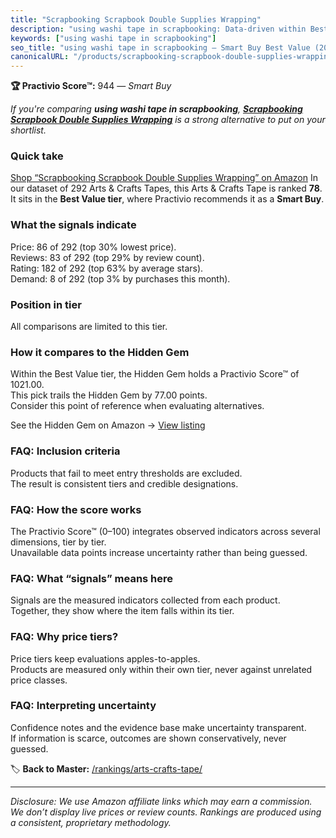```yaml
---
title: "Scrapbooking Scrapbook Double Supplies Wrapping"
description: "using washi tape in scrapbooking: Data-driven within Best Value ranking using the Practivio Score™. Positioned by quality, value, demand, findability, momentum."
keywords: ["using washi tape in scrapbooking"]
seo_title: "using washi tape in scrapbooking — Smart Buy Best Value (2025)"
canonicalURL: "/products/scrapbooking-scrapbook-double-supplies-wrapping-B0D1NSZT5S/"
---
```


**🏆 Practivio Score™:** 944 — _Smart Buy_


*If you're comparing **using washi tape in scrapbooking**, **[Scrapbooking Scrapbook Double Supplies Wrapping](https://www.amazon.com/dp/B0D1NSZT5S?tag=practivio-20)** is a strong alternative to put on your shortlist.*
### Quick take
[Shop “Scrapbooking Scrapbook Double Supplies Wrapping” on Amazon](https://www.amazon.com/dp/B0D1NSZT5S?tag=practivio-20)
In our dataset of 292 Arts & Crafts Tapes, this Arts & Crafts Tape is ranked **78**.  
It sits in the **Best Value tier**, where Practivio recommends it as a **Smart Buy**.

### What the signals indicate
Price: 86 of 292 (top 30% lowest price).  
Reviews: 83 of 292 (top 29% by review count).  
Rating: 182 of 292 (top 63% by average stars).  
Demand: 8 of 292 (top 3% by purchases this month).

### Position in tier
All comparisons are limited to this tier.

### How it compares to the Hidden Gem
Within the Best Value tier, the Hidden Gem holds a Practivio Score™ of 1021.00.  
This pick trails the Hidden Gem by 77.00 points.  
Consider this point of reference when evaluating alternatives.  

See the Hidden Gem on Amazon → [View listing](https://www.amazon.com/dp/B0035LXTYU?tag=practivio-20)

### FAQ: Inclusion criteria
Products that fail to meet entry thresholds are excluded.  
The result is consistent tiers and credible designations.

### FAQ: How the score works
The Practivio Score™ (0–100) integrates observed indicators across several dimensions, tier by tier.  
Unavailable data points increase uncertainty rather than being guessed.

### FAQ: What “signals” means here
Signals are the measured indicators collected from each product.  
Together, they show where the item falls within its tier.

### FAQ: Why price tiers?
Price tiers keep evaluations apples-to-apples.  
Products are measured only within their own tier, never against unrelated price classes.

### FAQ: Interpreting uncertainty
Confidence notes and the evidence base make uncertainty transparent.  
If information is scarce, outcomes are shown conservatively, never guessed.


🏷️ **Back to Master:** [/rankings/arts-crafts-tape/](/rankings/arts-crafts-tape/)

---
_Disclosure: We use Amazon affiliate links which may earn a commission. We don’t display live prices or review counts. Rankings are produced using a consistent, proprietary methodology._
